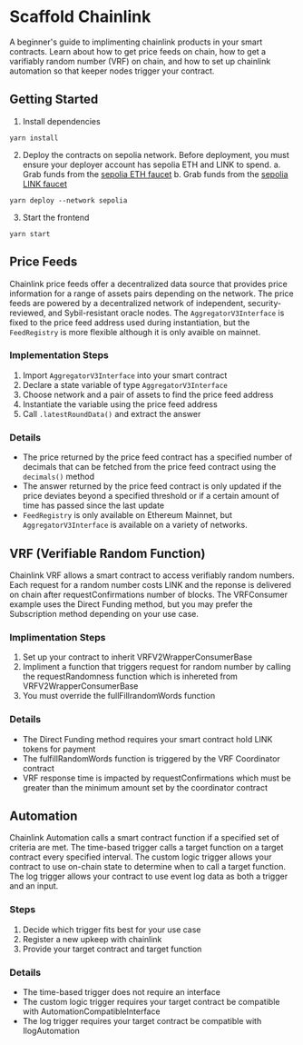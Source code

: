 # Scaffold Chainlink

A beginner's guide to implimenting chainlink products in your smart contracts. Learn about how to get price feeds on chain, how to get a varifiably random number (VRF) on chain, and how to set up chainlink automation so that keeper nodes trigger your contract.

## Getting Started

1. Install dependencies

```
yarn install
```

2. Deploy the contracts on sepolia network. Before deployment, you must ensure your deployer account has sepolia ETH and LINK to spend.
   a. Grab funds from the [sepolia ETH faucet](https://sepoliafaucet.com/)
   b. Grab funds from the [sepolia LINK faucet](https://faucets.chain.link/)

```
yarn deploy --network sepolia
```

3. Start the frontend

```
yarn start
```

## Price Feeds
Chainlink price feeds offer a decentralized data source that provides price information for a range of assets pairs depending on the network. The price feeds are powered by a decentralized network of independent, security-reviewed, and Sybil-resistant oracle nodes. The `AggregatorV3Interface` is fixed to the price feed address used during instantiation, but the `FeedRegistry` is more flexible although it is only avaible on mainnet.


### Implementation Steps
1. Import `AggregatorV3Interface` into your smart contract
2. Declare a state variable of type `AggregatorV3Interface`
3. Choose network and a pair of assets to find the price feed address 
4. Instantiate the variable using the price feed address
5. Call `.latestRoundData()` and extract the answer 


### Details
- The price returned by the price feed contract has a specified number of decimals that can be fetched from the price feed contract using the `decimals()` method
- The answer returned by the price feed contract is only updated if the price deviates beyond a specified threshold or if a certain amount of time has passed since the last update 
- `FeedRegistry` is only available on Ethereum Mainnet, but `AggregatorV3Interface` is available on a variety of networks.

## VRF (Verifiable Random Function)
Chainlink VRF allows a smart contract to access verifiably random numbers. Each request for a random number costs LINK and the reponse is delivered on chain after requestConfirmations number of blocks. The VRFConsumer example uses the Direct Funding method, but you may prefer the Subscription method depending on your use case.

### Implimentation Steps
1. Set up your contract to inherit VRFV2WrapperConsumerBase
2. Impliment a function that triggers request for random number by calling the requestRandomness function which is inhereted from VRFV2WrapperConsumerBase
3. You must override the fullFillrandomWords function

### Details
- The Direct Funding method requires your smart contract hold LINK tokens for payment
- The fulfillRandomWords function is triggered by the VRF Coordinator contract
- VRF response time is impacted by requestConfirmations which must be greater than the minimum amount set by the coordinator contract

## Automation
Chainlink Automation calls a smart contract function if a specified set of criteria are met. The time-based trigger calls a target function on a target contract every specified interval. The custom logic trigger allows your contract to use on-chain state to determine when to call a target function. The log trigger allows your contract to use event log data as both a trigger and an input.

### Steps
1. Decide which trigger fits best for your use case
2. Register a new upkeep with chainlink 
3. Provide your target contract and target function

### Details
- The time-based trigger does not require an interface
- The custom logic trigger requires your target contract be compatible with AutomationCompatibleInterface
- The log trigger requires your target contract be compatible with IlogAutomation
